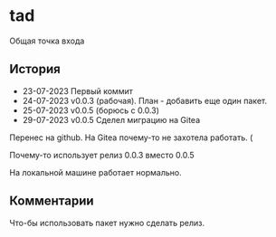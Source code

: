 # tad
Общая точка входа

## История 
- 23-07-2023 Первый коммит
- 24-07-2023 v0.0.3 (рабочая). План - добавить еще один пакет.
- 25-07-2023 v0.0.5 (борюсь с 0.0.3)
- 29-07-2023 v0.0.5 Сделел миграцию на Gitea

Перенес на github. На Gitea почему-то не захотела работать. (

Почему-то использует релиз 0.0.3 вместо 0.0.5

На локальной машине работает нормально.

## Комментарии

Что-бы использовать пакет нужно сделать релиз.

